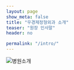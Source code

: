 ```yaml
---
layout: page
show_meta: false
title: "우경제정형외과 소개"
teaser: "원장 인사말"
header: no

permalink: "/intro/"
---
```

<div class="row">
  <div class="small-11 small-centered columns">
  <img src="{{ site.urlimg }}intro.png" alt="병원소개">
  
  </div>
</div>


